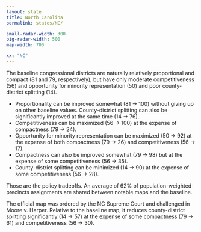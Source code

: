 ```yaml
---
layout: state
title: North Carolina
permalink: states/NC/

small-radar-width: 300
big-radar-width: 500
map-width: 700

xx: "NC"
---
```


The baseline congressional districts are naturally relatively proportional and compact (81 and 79, respectively),
but have only moderate competitiveness (56) and opportunity for minority representation (50) and poor county-district splitting (14).

-   Proportionality can be improved somewhat (81 &#x2192; 100) without giving up on other baseline values.
    County-district splitting can also be significantly improved at the same time (14 &#x2192; 76).
-   Competitiveness can be maximized (56 &#x2192; 100) at the expense of compactness (79 &#x2192; 24).
-   Opportunity for minority representation can be maximized (50 &#x2192; 92) at the expense of both compactness (79 &#x2192; 26) and competitiveness (56 &#x2192; 17).
-   Compactness can also be improved somewhat (79 &#x2192; 98) but at the expense of some competitiveness (56 &#x2192; 35).
-   County-district splitting can be minimized (14 &#x2192; 90) at the expense of some competitiveness (56 &#x2192; 28).

Those are the policy tradeoffs.
An average of 62% of population-weighted precincts assignments are shared between notable maps and the baseline.

The official map was ordered by the NC Supreme Court and challenged in Moore v. Harper.
Relative to the baseline map, it reduces county-district splitting significantly (14 &#x2192; 57) 
at the expense of some compactness (79 &#x2192; 61) and competitiveness (56 &#x2192; 30).